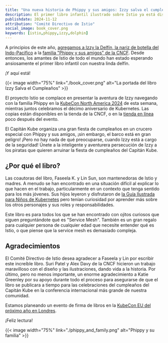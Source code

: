 ```yaml
---
title: "Una nueva historia de Phippy y sus amigos: Izzy salva el cumpleaños"
description: El primer libro infantil ilustrado sobre Istio ya está disponible.
publishdate: 2024-11-12
attribution: "Comité Directivo de Istio"
social_image: book_cover.png
keywords: [istio,phippy,izzy,dolphin]
---
```


A principios de este año, [agregamos a Izzy la Delfín, la nariz de botella del Indo-Pacífico](/blog/2024/istio-phippy/) a la [familia "Phippy y sus amigos" de la CNCF](https://www.cncf.io/phippy/). Desde entonces, los amantes de Istio de todo el mundo han estado esperando ansiosamente el primer libro infantil con nuestra linda delfín.

¡Y aquí está!

{{< image width="75%"
    link="./book_cover.png"
    alt="La portada del libro Izzy Salva el Cumpleaños"
    >}}

El proyecto Istio se complace en presentar la aventura de Izzy navegando con la familia Phippy en la [KubeCon North America 2024](https://events.linuxfoundation.org/kubecon-cloudnativecon-north-america/) de esta semana, mientras juntos celebramos el décimo aniversario de Kubernetes. Las copias están disponibles en la tienda de la CNCF, o en la [tienda en línea](https://store.cncf.io) poco después del evento.

El Capitán Kube organiza una gran fiesta de cumpleaños en un crucero especial con Phippy y sus amigos, ¡sin embargo, el barco está en gran peligro! ¡Pero no hay nada de qué preocuparse, cuando Izzy está a cargo de la seguridad! Únete a la inteligente y aventurera persecución de Izzy a los piratas que quieren arruinar la fiesta de cumpleaños del Capitán Kube.

## ¿Por qué el libro?

Las coautoras del libro, Faseela K. y Lin Sun, son mantenedoras de Istio y madres. A menudo se han encontrado en una situación difícil al explicar lo que hacen en el trabajo, particularmente en un contexto que tenga sentido para los más jóvenes. Sus hijos leyeron y disfrutaron de [la Guía Ilustrada para Niños de Kubernetes](https://www.cncf.io/phippy/the-childrens-illustrated-guide-to-kubernetes/) pero tenían curiosidad por aprender más sobre los otros personajes y sus roles y responsabilidades.

Este libro es para todos los que se han encontrado con ojitos curiosos que siguen preguntándote qué es "Service Mesh". También es un gran regalo para cualquier persona de cualquier edad que necesite entender qué es Istio, o que piense que la service mesh es demasiado compleja.

## Agradecimientos

El Comité Directivo de Istio desea agradecer a Faseela y Lin por escribir este increíble libro. Suri Patel y Alex Davy de la CNCF hicieron un trabajo maravilloso con el diseño y las ilustraciones, dando vida a la historia. Por último, pero no menos importante, un enorme agradecimiento a Katie Greenley por su apoyo durante todo el proceso para asegurarse de que el libro se publicara a tiempo para las celebraciones del cumpleaños del Capitán Kube en la conferencia internacional más grande de nuestra comunidad.

Estamos planeando un evento de firma de libros en la [KubeCon EU del próximo año en Londres](https://events.linuxfoundation.org/kubecon-cloudnativecon-europe/).

¡Feliz lectura!

{{< image width="75%"
    link="./phippy_and_family.png"
    alt="Phippy y su familia"
    >}}
